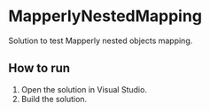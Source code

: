 # MapperlyNestedMapping

Solution to test Mapperly nested objects mapping.

## How to run

1. Open the solution in Visual Studio.
2. Build the solution.